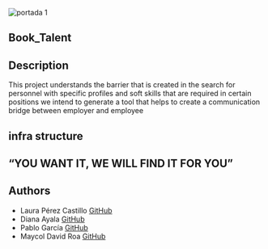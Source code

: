 ![portada 1](https://user-images.githubusercontent.com/85509333/177764684-416660ea-878c-47e7-83e9-60726450dc3e.jpg)

## Book_Talent ##

## Description ##

This project understands the barrier that is created in the search for personnel with specific profiles and soft skills that are required in certain positions we intend to generate a tool that helps to create a communication bridge between employer and employee

## infra structure

## “YOU WANT IT, WE WILL FIND IT FOR YOU”
## Authors

* Laura Pérez Castillo [GitHub](https://github.com/lperezcas16)
* Diana Ayala [GitHub](https://github.com/dmac24)
* Pablo García [GitHub](https://github.com/PabloOsorix)
* Maycol David Roa [GitHub](https://github.com/maycolroa)
